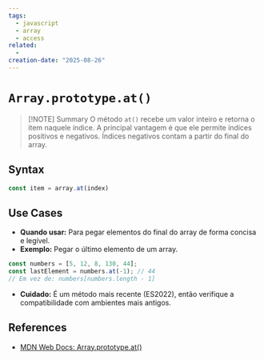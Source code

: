 ```yaml
---
tags:
  - javascript
  - array
  - access
related:
  - 
creation-date: "2025-08-26"
---
```


# `Array.prototype.at()`

> [!NOTE] Summary
> O método `at()` recebe um valor inteiro e retorna o item naquele índice. A principal vantagem é que ele permite índices positivos e negativos. Índices negativos contam a partir do final do array.

## Syntax

```javascript
const item = array.at(index)
```

## Use Cases

- **Quando usar:** Para pegar elementos do final do array de forma concisa e legível.
- **Exemplo:** Pegar o último elemento de um array.
```javascript
const numbers = [5, 12, 8, 130, 44];
const lastElement = numbers.at(-1); // 44
// Em vez de: numbers[numbers.length - 1]
```
- **Cuidado:** É um método mais recente (ES2022), então verifique a compatibilidade com ambientes mais antigos.

## References

- [MDN Web Docs: Array.prototype.at()](https://developer.mozilla.org/pt-BR/docs/Web/JavaScript/Reference/Global_Objects/Array/at)
